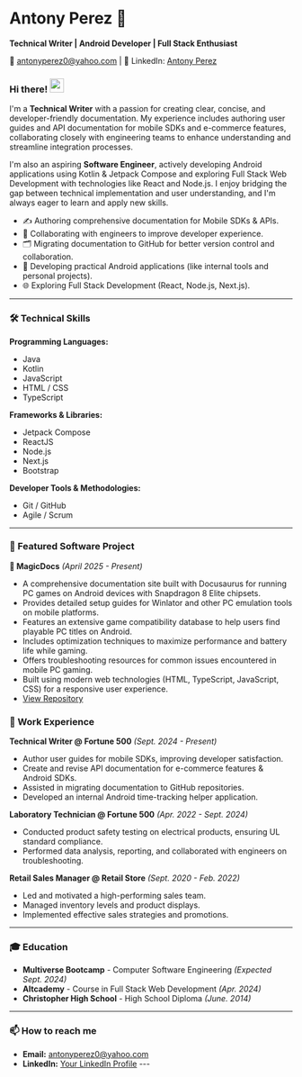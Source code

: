 # Antony Perez 👋

**Technical Writer | Android Developer | Full Stack Enthusiast**

📧 <a href="mailto:antonyperez0@yahoo.com">antonyperez0@yahoo.com</a> | 🔗 LinkedIn: [Antony Perez](https://www.linkedin.com/in/antonyperez01/)

### Hi there! <img src="https://media.giphy.com/media/hvRJCLFzcasrR4ia7z/giphy.gif" width="25px">

I'm a **Technical Writer** with a passion for creating clear, concise, and developer-friendly documentation. My experience includes authoring user guides and API documentation for mobile SDKs and e-commerce features, collaborating closely with engineering teams to enhance understanding and streamline integration processes.

I'm also an aspiring **Software Engineer**, actively developing Android applications using Kotlin & Jetpack Compose and exploring Full Stack Web Development with technologies like React and Node.js. I enjoy bridging the gap between technical implementation and user understanding, and I'm always eager to learn and apply new skills.

* ✍️ Authoring comprehensive documentation for Mobile SDKs & APIs.
* 🤝 Collaborating with engineers to improve developer experience.
* 🗂️ Migrating documentation to GitHub for better version control and collaboration.
* 📱 Developing practical Android applications (like internal tools and personal projects).
* 🌐 Exploring Full Stack Development (React, Node.js, Next.js).

---

### 🛠️ Technical Skills

**Programming Languages:**
* Java
* Kotlin
* JavaScript
* HTML / CSS
* TypeScript

**Frameworks & Libraries:**
* Jetpack Compose
* ReactJS
* Node.js
* Next.js
* Bootstrap

**Developer Tools & Methodologies:**
* Git / GitHub
* Agile / Scrum

---

### 🚀 Featured Software Project

**📱 MagicDocs**
*(April 2025 - Present)*

* A comprehensive documentation site built with Docusaurus for running PC games on Android devices with Snapdragon 8 Elite chipsets.
* Provides detailed setup guides for Winlator and other PC emulation tools on mobile platforms.
* Features an extensive game compatibility database to help users find playable PC titles on Android.
* Includes optimization techniques to maximize performance and battery life while gaming.
* Offers troubleshooting resources for common issues encountered in mobile PC gaming.
* Built using modern web technologies (HTML, TypeScript, JavaScript, CSS) for a responsive user experience.
* [View Repository](https://github.com/AntonyPerez0/Magicdocs)

### 💼 Work Experience

**Technical Writer @ Fortune 500** *(Sept. 2024 - Present)*
* Author user guides for mobile SDKs, improving developer satisfaction.
* Create and revise API documentation for e-commerce features & Android SDKs.
* Assisted in migrating documentation to GitHub repositories.
* Developed an internal Android time-tracking helper application.

**Laboratory Technician @ Fortune 500** *(Apr. 2022 - Sept. 2024)*
* Conducted product safety testing on electrical products, ensuring UL standard compliance.
* Performed data analysis, reporting, and collaborated with engineers on troubleshooting.

**Retail Sales Manager @ Retail Store** *(Sept. 2020 - Feb. 2022)*
* Led and motivated a high-performing sales team.
* Managed inventory levels and product displays.
* Implemented effective sales strategies and promotions.

---

### 🎓 Education

* **Multiverse Bootcamp** - Computer Software Engineering *(Expected Sept. 2024)*
* **Altcademy** - Course in Full Stack Web Development *(Apr. 2024)*
* **Christopher High School** - High School Diploma *(June. 2014)*

---

### 📫 How to reach me

* **Email:** <a href="mailto:antonyperez0@yahoo.com">antonyperez0@yahoo.com</a>
* **LinkedIn:** [Your LinkedIn Profile](https://www.linkedin.com/in/antonyperez01/) ---
